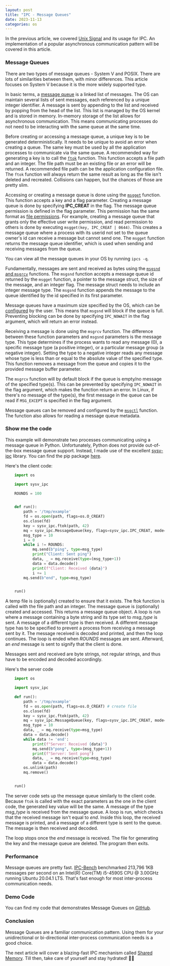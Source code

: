 ```yaml
---
layout: post
title: "IPC - Message Queues"
date: 2023-11-13
categories: os
---
```


In the previous article, we covered [Unix Signal](https://goodyduru.github.io/os/2023/10/05/ipc-unix-signals.html) and its usage for IPC. An implementation of a popular asynchronous communication pattern will be covered in this article.

### Message Queues 
There are two types of message queues - System V and POSIX. There are lots of similarities between them, with minor differences. This article focuses on System V because it is the more widely supported type. 

In basic terms, a [message queue](https://github.com/torvalds/linux/blob/6bc986ab839c844e78a2333a02e55f02c9e57935/ipc/msg.c#L49) is a linked list of messages. The OS can maintain several lists of sent messages, each referenced by a unique integer identifier. A message is sent by appending to the list and received by popping from the head of the list. This list is managed by the OS kernel and is stored in memory. In-memory storage of the list allows for asynchronous communication. This means communicating processes do not need to be interacting with the same queue at the same time.

Before creating or accessing a message queue, a unique key is to be generated deterministically. It needs to be unique to avoid an error when creating a queue. The same key must be used by all the application processes to communicate via the same queue. A recommended way for generating a key is to call the [`ftok`](https://man7.org/linux/man-pages/man3/ftok.3.html) function. This function accepts a file path and an integer. The file path must be an existing file or an error will be returned. A recommended file path can be the application configuration file. The `ftok` function will always return the same result as long as the file isn't deleted and recreated. Collisions can happen, but the chances of those are pretty slim.

Accessing or creating a message queue is done using the [`msgget`](https://man7.org/linux/man-pages/man2/msgget.2.html) function. This function accepts a key and a flag parameter. Creating a message queue is done by specifying **IPC_CREAT** in the flag. The message queue permission is defined in the flag parameter. This permission has the same format as [file permissions](https://www.multacom.com/faq/password_protection/file_permissions.htm). For example, creating a message queue that grants only the effective user write permission, and read permission to others is done by executing `msgget(key, IPC_CREAT | 0644)`. This creates a message queue where a process with its userid not set to the queue owner's id can receive a message but cannot send one. The `msgget` function returns the message queue identifier, which is used when sending and receiving messages from the queue.

You can view all the message queues in your OS by running `ipcs -q`.

Fundamentally, messages are sent and received as bytes using the [`msgsnd` and `msgrcv`](https://man7.org/linux/man-pages/man2/msgsnd.2.html) functions. The `msgsnd` function accepts a message queue id returned by the `msgget` function, a pointer to the message struct, the size of the message, and an integer flag. The message struct needs to include an integer message type. The `msgsnd` function appends the message to the queue identified by the id specified in its first parameter. 

Message queues have a maximum size specified by the OS, which can be [configured](https://www.ibm.com/docs/en/db2/11.1?topic=unix-modifying-kernel-parameters-linux) by the user. This means that `msgsnd` will block if the queue is full. Preventing blocking can be done by specifying `IPC_NOWAIT` in the flag argument, which will return an error instead.

Receiving a message is done using the `msgrcv` function. The difference between these function parameters and `msgsnd` parameters is the message type. This type determines if the process wants to read any message (0), a specific message type (a positive integer), or a particular message group (a negative integer). Setting the type to a negative integer reads any message whose type is less than or equal to the absolute value of the specified type. This function removes a message from the queue and copies it to the provided message buffer parameter.

The `msgrcv` function will by default block if the queue is empty/no message of the specified type(s). This can be prevented by specifying `IPC_NOWAIT` in the flag argument, which makes the function return an error. In Linux, if there's no message of the type(s), the first message in the queue can be read if `MSG_EXCEPT` is specified in the flag argument.

Message queues can be removed and configured by the [`msgctl`](https://man7.org/linux/man-pages/man2/msgctl.2.html) function. The function also allows for reading a message queue metadata.

### Show me the code
This example will demonstrate two processes communicating using a message queue in Python. Unfortunately, Python does not provide out-of-the-box message queue support. Instead, I made use of the excellent [sysv-ipc](https://semanchuk.com/philip/sysv_ipc/#message_queue) library. You can find the pip package [here](https://pypi.org/project/sysv-ipc/).

Here's the client code:
```python
    import os

    import sysv_ipc

    ROUNDS = 100


    def run():
        path = '/tmp/example'
        fd = os.open(path, flags=os.O_CREAT)
        os.close(fd)
        key = sysv_ipc.ftok(path, 42)
        mq = sysv_ipc.MessageQueue(key, flags=sysv_ipc.IPC_CREAT, mode=0o644)
        msg_type = 10
        i = 0
        while i != ROUNDS:
            mq.send(b"ping", type=msg_type)
            print("Client: Sent ping")
            data, _ = mq.receive(type=(msg_type+1))
            data = data.decode()
            print(f"Client: Received {data}")
            i += 1
        mq.send(b"end", type=msg_type)


    run()
```
A temp file is (optionally) created to ensure that it exists. The ftok function is called with the file path and an integer. The message queue is (optionally) created and accessed. This returns a message queue object. A loop is run where a message containing a byte string and its type set to *msg_type* is sent. A message of a different type is then received. A different message type has to be specified to prevent a process from receiving a message sent by it. The message received is decoded and printed, and then the loop continues. The loop is ended when _ROUNDS_ messages are sent. Afterward, an _end_ message is sent to signify that the client is done.

Messages sent and received are byte strings, not regular strings, and thus have to be encoded and decoded accordingly.

Here's the server code

```python
    import os

    import sysv_ipc

    def run():
        path = '/tmp/example'
        fd = os.open(path, flags=os.O_CREAT) # create file
        os.close(fd)
        key = sysv_ipc.ftok(path, 42)
        mq = sysv_ipc.MessageQueue(key, flags=sysv_ipc.IPC_CREAT, mode=0o644)
        msg_type = 10
        data, _ = mq.receive(type=msg_type)
        data = data.decode()
        while data != 'end':
            print(f"Server: Received {data}")
            mq.send(b"pong", type=(msg_type+1))
            print(f"Server: Sent pong")
            data, _ = mq.receive(type=msg_type)
            data = data.decode()
        os.unlink(path)
        mq.remove()


    run()
```

The server code sets up the message queue similarly to the client code. Because `ftok` is called with the exact parameters as the one in the client code, the generated key value will be the same. A message of the type *msg_type* is received from the message queue. A loop is run, which checks that the received message isn't equal to _end_. Inside this loop, the received message is printed, and a message of a different type is sent to the queue. The message is then received and decoded.

The loop stops once the _end_ message is received. The file for generating the key and the message queue are deleted. The program then exits.

### Performance
Message queues are pretty fast. [IPC-Bench](https://github.com/goldsborough/ipc-bench#benchmarked-on-intelr-coretm-i5-4590s-cpu--300ghz-running-ubuntu-20041-lts) benchmarked 213,796 1KB messages per second on an Intel(R) Core(TM) i5-4590S CPU @ 3.00GHz running Ubuntu 20.04.1 LTS. That's fast enough for most inter-process communication needs.

### Demo Code
You can find my code that demonstrates Message Queues on [GitHub](https://github.com/goodyduru/ipc-demos).

### Conclusion
Message Queues are a familiar communication pattern. Using them for your unidirectional or bi-directional inter-process communication needs is a good choice.

The next article will cover a blazing-fast IPC mechanism called [Shared Memory](https://goodyduru.github.io/os/2024/01/31/ipc-shared-memory.html). Till then, take care of yourself and stay hydrated! ✌🏾
